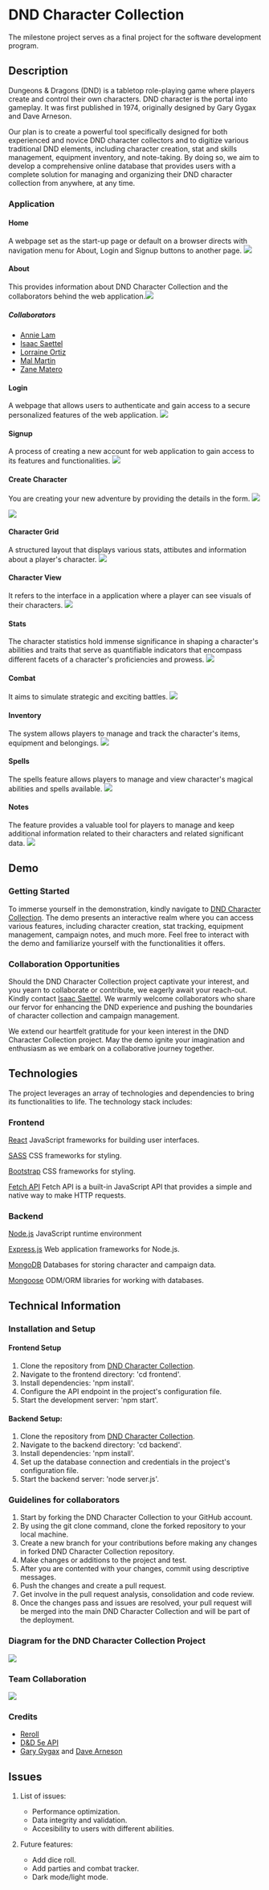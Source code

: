 # DND Character Collection

The milestone project serves as a final project for the software development program.

<!-- Description
    This is the first exposure someone may have to our application. Be sure to clearly and thoroughly describe the functionality and features of your application.
    It is perfectly acceptable to include gifs and images to more clearly describe our brilliant project. -->
## Description

Dungeons & Dragons (DND) is a tabletop role-playing game where players create and control their own characters. DND character is the portal into gameplay. It was first published in 1974, originally designed by Gary Gygax and Dave Arneson. 

Our plan is to create a powerful tool specifically designed for both experienced and novice DND character collectors and to digitize various traditional DND elements, including character creation, stat and skills management, equipment inventory, and note-taking. By doing so, we aim to develop a comprehensive online database that provides users with a complete solution for managing and organizing their DND character collection from anywhere, at any time.

### Application

#### Home

A webpage set as the start-up page or default on a browser directs with navigation menu for About, Login and Signup buttons to another page. <img src= "https://github.com/INS140/DnD-Character-Collection/blob/main/frontend/public/readmeimages/home.png">

#### About

This provides information about DND Character Collection and the collaborators behind the web application.<img src="https://github.com/INS140/DnD-Character-Collection/blob/main/frontend/public/readmeimages/about.png">

##### Collaborators

* [Annie Lam](https://github.com/annielam0623/)
* [Isaac Saettel](https://github.com/INS140/)
* [Lorraine Ortiz](https://github.com/leslieportiz/)
* [Mal Martin](https://github.com/MalMWare/)
* [Zane Matero](https://github.com/zanematero/)

#### Login

A webpage that allows users to authenticate and gain access to a secure personalized features of the web application. 
<img src="https://github.com/INS140/DnD-Character-Collection/blob/main/frontend/public/readmeimages/login.PNG">

#### Signup

A process of creating a new account for web application to gain access to its features and functionalities. <img src="https://github.com/INS140/DnD-Character-Collection/blob/main/frontend/public/readmeimages/signup.png">

#### Create Character

You are creating your new adventure by providing the details in the form. <img src="https://github.com/INS140/DnD-Character-Collection/blob/main/frontend/public/readmeimages/createcharacter1.png">

<img src="https://github.com/INS140/DnD-Character-Collection/blob/main/frontend/public/readmeimages/createcharacter2.png">

#### Character Grid

A structured layout that displays various stats, attibutes and information about a player's character. <img src="https://github.com/INS140/DnD-Character-Collection/blob/main/frontend/public/readmeimages/charactergrid.png">

#### Character View

It refers to the interface in a application where a player can see visuals of their characters. <img src="https://github.com/INS140/DnD-Character-Collection/blob/main/frontend/public/readmeimages/characterview.png">

#### Stats

The character statistics hold immense significance in shaping a character's abilities and traits that serve as quantifiable indicators that encompass different facets of a character's proficiencies and prowess. <img src="https://github.com/INS140/DnD-Character-Collection/blob/main/frontend/public/readmeimages/characterstats.png">

#### Combat

It aims to simulate strategic and exciting battles. <img src="https://github.com/INS140/DnD-Character-Collection/blob/main/frontend/public/readmeimages/charactercombat.png">

#### Inventory

The system allows players to manage and track the character's items, equipment and belongings. <img src="https://github.com/INS140/DnD-Character-Collection/blob/main/frontend/public/readmeimages/characterinventory.png">

#### Spells

The spells feature allows players to manage and view character's magical abilities and spells available. <img src="https://github.com/INS140/DnD-Character-Collection/blob/main/frontend/public/readmeimages/characterspells.png">

#### Notes

The feature provides a valuable tool for players to manage and keep additional information related to their characters and related significant data. <img src="https://github.com/INS140/DnD-Character-Collection/blob/main/frontend/public/readmeimages/characternotes.png">

<!-- Demo
    Obviously, this is only possible if a working demo of the project is already hosted somewhere.
    Including a demo of a project may make all the difference when attracting collaborators. -->
## Demo

### Getting Started 

To immerse yourself in the demonstration, kindly navigate to [DND Character Collection](https://github.com/INS140/DnD-Character-Collection/). The demo presents an interactive realm where you can access various features, including character creation, stat tracking, equipment management, campaign notes, and much more. Feel free to interact with the demo and familiarize yourself with the functionalities it offers.

### Collaboration Opportunities

Should the DND Character Collection project captivate your interest, and you yearn to collaborate or contribute, we eagerly await your reach-out. Kindly contact [Isaac Saettel](https://github.com/INS140/). We warmly welcome collaborators who share our fervor for enhancing the DND experience and pushing the boundaries of character collection and campaign management.

We extend our heartfelt gratitude for your keen interest in the DND Character Collection project. May the demo ignite your imagination and enthusiasm as we embark on a collaborative journey together.

<!-- Technologies
    Be sure to include all dependencies when listing the stack. -->
## Technologies

The project leverages an array of technologies and dependencies to bring its functionalities to life. The technology stack includes:

### Frontend

[React](https://react.dev/)
JavaScript frameworks for building user interfaces.

[SASS](https://sass-lang.com/)
CSS frameworks for styling.

[Bootstrap](https://getbootstrap.com/)
CSS frameworks for styling.

[Fetch API](https://www.javascripttutorial.net/javascript-fetch-api/)
Fetch API is a built-in JavaScript API that provides a simple and native way to make HTTP requests. 

### Backend

[Node.js](https://nodejs.org/en)
JavaScript runtime environment

[Express.js](https://expressjs.com/)
Web application frameworks for Node.js.

[MongoDB](https://www.mongodb.com/)
Databases for storing character and campaign data.

[Mongoose](https://mongoosejs.com/)
ODM/ORM libraries for working with databases.

<!-- Technical Information
    This is the place to list all installation and setup instructions. It is quite common to have separate directions for separate parts of a project (front end, back end, etc)
    Include information regarding the coding standards used in the project to ensure regularity between contributions.
    Include directions concerning how to contribute to the project. -->
## Technical Information

### Installation and Setup 

#### Frontend Setup

1. Clone the repository from [DND Character Collection](https://github.com/INS140/DnD-Character-Collection.git/).
2. Navigate to the frontend directory: 'cd frontend'.
3. Install dependencies: 'npm install'.
4. Configure the API endpoint in the project's configuration file.
5. Start the development server: 'npm start'.

#### Backend Setup:

1. Clone the repository from [DND Character Collection](https://github.com/INS140/DnD-Character-Collection.git/).
2. Navigate to the backend directory: 'cd backend'.
3. Install dependencies: 'npm install'.
4. Set up the database connection and credentials in the project's configuration file.
5. Start the backend server: 'node server.js'.

### Guidelines for collaborators

1. Start by forking the DND Character Collection to your GitHub account.
2. By using the git clone command, clone the forked repository to your local machine. 
3. Create a new branch for your contributions before making any changes in forked DND Character Collection repository.
4. Make changes or additions to the project and test.
5. After you are contented with your changes, commit using descriptive messages.
6. Push the changes and create a pull request.
7. Get involve in the pull request analysis, consolidation and code review.
8. Once the changes pass and issues are resolved, your pull request will be merged into the main DND Character Collection and will be part of the deployment. 

### Diagram for the DND Character Collection Project

<img src= "https://github.com/INS140/DnD-Character-Collection/blob/main/frontend/public/readmeimages/diagramformsp3.png">

### Team Collaboration

<img src= "https://github.com/INS140/DnD-Character-Collection/blob/main/frontend/public/readmeimages/trello.png">

### Credits

* [Reroll](https://reroll.co/)
* [D&D 5e API](https://www.dnd5eapi.co/docs/#overview)
* [Gary Gygax](https://en.wikipedia.org/wiki/Gary_Gygax) and [Dave Arneson](https://en.wikipedia.org/wiki/Dave_Arneson)

## Issues

1. List of issues: 
    * Performance optimization.
    * Data integrity and validation.
    * Accesibility to users with different abilities. 
    

2. Future features:
    * Add dice roll.
    * Add parties and combat tracker.
    * Dark mode/light mode.
    
